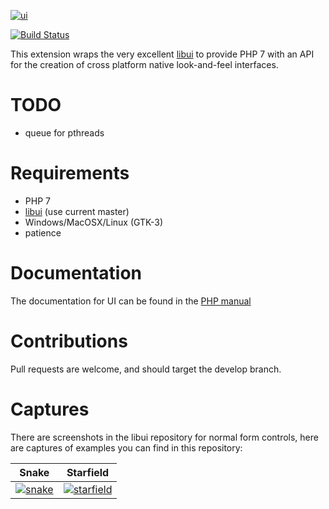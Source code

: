 [![ui](http://i.imgur.com/DhQZHD5.png)](http://github.com/krakjoe/ui)

[![Build Status](https://travis-ci.org/krakjoe/ui.svg?branch=develop)](https://travis-ci.org/krakjoe/ui)

This extension wraps the very excellent [libui](https://github.com/andlabs/libui) to provide PHP 7 with an API for the creation of cross platform native look-and-feel interfaces.


TODO
====

  - queue for pthreads
 
Requirements
===========

  - PHP 7
  - [libui](https://github.com/andlabs/libui) (use current master)
  - Windows/MacOSX/Linux (GTK-3)
  - patience

Documentation
============

The documentation for UI can be found in the [PHP manual](http://php.net/ui)

Contributions
============

Pull requests are welcome, and should target the develop branch.

Captures
========

There are screenshots in the libui repository for normal form controls, here are captures of examples you can find in this repository:

| Snake    | Starfield |
|:--------:|:---------:|
|[![snake](http://i.imgur.com/Fk45Toj.gif)](https://github.com/krakjoe/ui/blob/develop/examples/snake.php)|[![starfield](http://i.imgur.com/Rj2Lk1M.gif)](https://github.com/krakjoe/ui/blob/develop/examples/starfield.php)|
